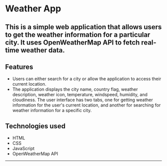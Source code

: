 <h1>Weather App</h1>
<h2>This is a simple web application that allows users to get the weather information for a particular city. It uses OpenWeatherMap API to fetch real-time weather data.</h2>

## Features
* Users can either search for a city or allow the application to access their current location.
* The application displays the city name, country flag, weather description, weather icon, temperature, windspeed, humidity, and cloudiness.
The user interface has two tabs, one for getting weather information for the user's current location, and another for searching for weather information for a specific city.
## Technologies used
* HTML
* CSS
* JavaScript
* OpenWeatherMap API
---







